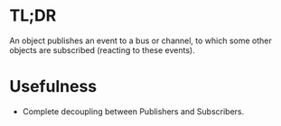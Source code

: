 # TL;DR

An object publishes an event to a bus or channel, to which some other objects are subscribed (reacting to these events).

# Usefulness

- Complete decoupling between Publishers and Subscribers.
